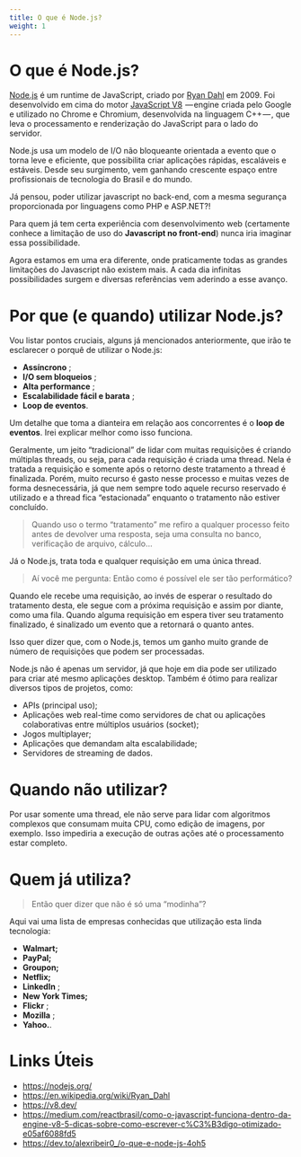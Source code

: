 ```yaml
---
title: O que é Node.js?
weight: 1
---
```


# O que é Node.js?
[Node.js](https://nodejs.org/) é um runtime de JavaScript, criado por [Ryan Dahl](https://en.wikipedia.org/wiki/Ryan_Dahl) em 2009. Foi desenvolvido em cima do motor [JavaScript V8](https://v8.dev/)  — engine criada pelo Google e utilizado no Chrome e Chromium, desenvolvida na linguagem C++ — , que leva o processamento e renderização do JavaScript para o lado do servidor.

Node.js usa um modelo de I/O não bloqueante orientada a evento que o torna leve e eficiente, que possibilita criar aplicações rápidas, escaláveis e estáveis. Desde seu surgimento, vem ganhando crescente espaço entre profissionais de tecnologia do Brasil e do mundo.

Já pensou, poder utilizar javascript no back-end, com a mesma segurança proporcionada por linguagens como PHP e ASP.NET?!

Para quem já tem certa experiência com desenvolvimento web (certamente conhece a limitação de uso do **Javascript no front-end**) nunca iria imaginar essa possibilidade.

Agora estamos em uma era diferente, onde praticamente todas as grandes limitações do Javascript não existem mais. A cada dia infinitas possibilidades surgem e diversas referências vem aderindo a esse avanço.

# Por que (e quando) utilizar Node.js?
Vou listar pontos cruciais, alguns já mencionados anteriormente, que irão te esclarecer o porquê de utilizar o Node.js:

- **Assíncrono** ;
- **I/O sem bloqueios** ;
- **Alta performance** ;
- **Escalabilidade fácil e barata** ;
- **Loop de eventos**.

Um detalhe que toma a dianteira em relação aos concorrentes é o **loop de eventos**. Irei explicar melhor como isso funciona.

Geralmente, um jeito “tradicional” de lidar com muitas requisições é criando múltiplas threads, ou seja, para cada requisição é criada uma thread. Nela é tratada a requisição e somente após o retorno deste tratamento a thread é finalizada. Porém, muito recurso é gasto nesse processo e muitas vezes de forma desnecessária, já que nem sempre todo aquele recurso reservado é utilizado e a thread fica “estacionada” enquanto o tratamento não estiver concluído.

> Quando uso o termo “tratamento” me refiro a qualquer processo feito antes de devolver uma resposta, seja uma consulta no banco, verificação de arquivo, cálculo…

Já o Node.js, trata toda e qualquer requisição em uma única thread.

> Aí você me pergunta: Então como é possível ele ser tão performático?

Quando ele recebe uma requisição, ao invés de esperar o resultado do tratamento desta, ele segue com a próxima requisição e assim por diante, como uma fila. Quando alguma requisição em espera tiver seu tratamento finalizado, é sinalizado um evento que a retornará o quanto antes.

Isso quer dizer que, com o Node.js, temos um ganho muito grande de número de requisições que podem ser processadas.

Node.js não é apenas um servidor, já que hoje em dia pode ser utilizado para criar até mesmo aplicações desktop. Também é ótimo para realizar diversos tipos de projetos, como:

- APIs (principal uso);
- Aplicações web real-time como servidores de chat ou aplicações colaborativas entre múltiplos usuários (socket);
- Jogos multiplayer;
- Aplicações que demandam alta escalabilidade;
- Servidores de streaming de dados.

# Quando não utilizar?
Por usar somente uma thread, ele não serve para lidar com algoritmos complexos que consumam muita CPU, como edição de imagens, por exemplo. Isso impediria a execução de outras ações até o processamento estar completo.

# Quem já utiliza?
> Então quer dizer que não é só uma “modinha”?

Aqui vai uma lista de empresas conhecidas que utilização esta linda tecnologia:

- **Walmart;**
- **PayPal;**
- **Groupon;**
- **Netflix;**
- **LinkedIn** ;
- **New York Times;**
- **Flickr** ;
- **Mozilla** ;
- **Yahoo.**.

# Links Úteis
- https://nodejs.org/
- https://en.wikipedia.org/wiki/Ryan_Dahl
- https://v8.dev/
- https://medium.com/reactbrasil/como-o-javascript-funciona-dentro-da-engine-v8-5-dicas-sobre-como-escrever-c%C3%B3digo-otimizado-e05af6088fd5
- https://dev.to/alexribeir0_/o-que-e-node-js-4oh5